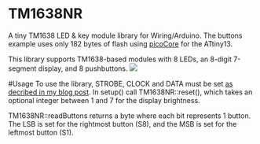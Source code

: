 # TM1638NR
A tiny TM1638 LED &amp; key module library for Wiring/Arduino.  The buttons example uses only 182 bytes of flash using <a href="https://github.com/nerdralph/picoCore">picoCore</a> for the ATtiny13.

This library supports TM1638-based modules with 8 LEDs, an 8-digit 7-segment display, and 8 pushbuttons.
<img src="https://2.bp.blogspot.com/-NZFOGi6Pwxo/WxQZdbg0gCI/AAAAAAAApmY/oVZqeb0qvZYuGb-WmVdysZR6LpqqB-AIgCLcBGAs/s1600/LEDButtonModule.jpg">

#Usage
To use the library, STROBE, CLOCK and DATA must be set <a href="http://nerdralph.blogspot.com/2018/06/writing-small-and-simple-arduino-code.html">as decribed in my blog post</a>.  In setup() call TM1638NR::reset(), which takes an optional integer between 1 and 7 for the display brightness.

TM1638NR::readButtons returns a byte where each bit represents 1 button.  The LSB is set for the rightmost button (S8), and the MSB is set for the leftmost button (S1).

